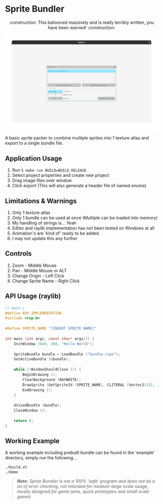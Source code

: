 # Sprite Bundler

<p align="center">:construction: This ballooned massively and is really terribly written, you have been warned! :construction:</p>

![Welcome Screen](/data/welcome_screen.png)

A basic sprite packer to combine multiple sprites into 1 texture atlas and export to a single bundle file.

## Application Usage
1. Run `$ make run BUILD=BUILD_RELEASE`
1. Select project properties and create new project
1. Drag image files over window
1. Click export (This will also generate a header file of named enums)

## Limitations & Warnings
1. Only 1 texture atlas
1. Only 1 bundle can be used at once (Multiple can be loaded into memory)
1. My handling of strings is... Yeah
1. Editor and raylib implementation has not been tested on Windows at all
1. Animation's are 'kind of' ready to be added
1. I may not update this any further

## Controls
1. Zoom - Middle Mouse
1. Pan - Middle Mouse or ALT
1. Change Origin - Left Click
1. Change Sprite Name - Right Click

## API Usage (raylib)
```c
// main.c
#define RSP_IMPLEMENTATION
#include <rsp.h>

#define SPRITE_NAME "[INSERT SPRITE NAME]"

int main (int argc, const char* argv[]) {
    InitWindow (640, 360, "Hello World");

    SpriteBundle bundle = LoadBundle ("bundle.rspx");
    SetActiveBundle (&bundle);

    while (!WindowShouldClose ()) {
        BeginDrawing ();
        ClearBackground (RAYWHITE);
        DrawSprite (GetSpriteId (SPRITE_NAME), CLITERAL (Vector2){32, 32}, WHITE);
        EndDrawing ();
    }

    UnloadBundle (bundle);
    CloseWindow ();

    return 0;
}
```

## Working Example
A working example including prebuilt bundle can be found in the 'example' directory, simply run the following...
```shell
./build.sh
./demo
```

> _**Note:** Sprite Bundler is not a 100% 'safe' program and does not do a lot of error checking, not intended for medium-large scale usage, mostly designed for game jams, quick prototypes and small scale games_
